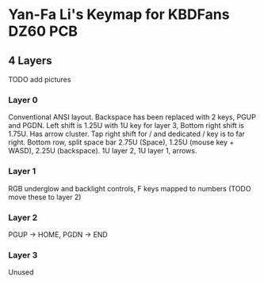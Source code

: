 # Yan-Fa Li's Keymap for KBDFans DZ60 PCB

## 4 Layers

TODO add pictures

### Layer 0

Conventional ANSI layout. Backspace has been replaced with 2 keys, PGUP and PGDN.
Left shift is 1.25U with 1U key for layer 3, Bottom right shift is 1.75U. Has arrow cluster. Tap right shift for / and dedicated
/ key is to far right.
Bottom row, split space bar 2.75U (Space), 1.25U (mouse key + WASD), 2.25U (backspace). 1U layer 2, 1U layer 1, arrows.

### Layer 1

RGB underglow and backlight controls, F keys mapped to numbers (TODO move these to layer 2)

### Layer 2

PGUP -> HOME, PGDN -> END

### Layer 3

Unused

